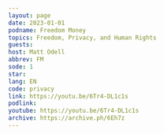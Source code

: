 ```yaml
---
layout: page
date: 2023-01-01
podname: Freedom Money
topics: Freedom, Privacy, and Human Rights
guests: 
host: Matt Odell
abbrev: FM
sode: 1
star: 
lang: EN
code: privacy
link: https://youtu.be/6Tr4-DL1c1s
podlink: 
youtube: https://youtu.be/6Tr4-DL1c1s
archive: https://archive.ph/6Eh7z
---
```

